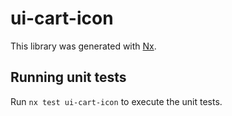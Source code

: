 # ui-cart-icon

This library was generated with [Nx](https://nx.dev).

## Running unit tests

Run `nx test ui-cart-icon` to execute the unit tests.
